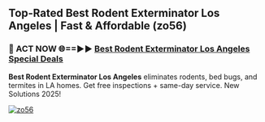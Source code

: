## Top-Rated Best Rodent Exterminator Los Angeles | Fast & Affordable (zo56)

<h3>🐜 ACT NOW 🌐==►► <a href="https://tinyurl.com/2dysvsjj" rel="nofollow">Best Rodent Exterminator Los Angeles Special Deals</a></h3>

**Best Rodent Exterminator Los Angeles** eliminates rodents, bed bugs, and termites in LA homes. Get free inspections + same-day service. New Solutions 2025!

[![zo56](https://i.imgur.com/JCYaghj.jpeg)](https://tinyurl.com/2dysvsjj)